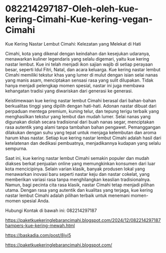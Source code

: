 # 082214297187-Oleh-oleh-kue-kering-Cimahi-Kue-kering-vegan-Cimahi
Kue Kering Nastar Lembut Cimahi: Kelezatan yang Melekat di Hati

Cimahi, kota yang dikenal dengan keindahan dan kesejukan udaranya, menawarkan kuliner legendaris yang selalu digemari, yaitu kue kering nastar lembut. Kue ini telah menjadi ikon sajian wajib di setiap perayaan besar, seperti Idul Fitri, Natal, dan acara keluarga. Kue kering nastar lembut Cimahi memiliki tekstur khas yang lumer di mulut dengan isian selai nanas yang manis asam, menciptakan sensasi rasa yang sulit dilupakan. Tidak hanya menjadi pelengkap momen spesial, nastar ini juga membawa kehangatan tradisi yang diwariskan dari generasi ke generasi.  

Keistimewaan kue kering nastar lembut Cimahi berasal dari bahan-bahan berkualitas tinggi yang dipilih dengan hati-hati. Adonan nastar dibuat dari perpaduan mentega premium, kuning telur, dan tepung terigu terbaik yang menghasilkan tekstur yang lembut dan mudah lumer. Selai nanas yang digunakan diolah secara tradisional dari buah nanas segar, menciptakan rasa autentik yang alami tanpa tambahan bahan pengawet. Pemanggangan dilakukan dengan suhu yang tepat untuk menjaga kelembutan dan aroma harum khas nastar. Setiap kue kering nastar lembut Cimahi adalah hasil dari ketelatenan dan dedikasi pembuatnya, menjadikannya kudapan yang selalu sempurna.  

Saat ini, kue kering nastar lembut Cimahi semakin populer dan mudah diakses berkat penjualan online yang memungkinkan konsumen dari luar kota mencicipinya. Selain varian klasik, banyak produsen lokal yang menawarkan inovasi baru seperti nastar keju dan nastar cokelat, yang memberikan variasi rasa tanpa menghilangkan keaslian tradisionalnya. Namun, bagi pecinta cita rasa klasik, nastar Cimahi tetap menjadi pilihan utama. Dengan rasa yang autentik dan kualitas yang terjaga, kue kering nastar lembut Cimahi adalah pilihan terbaik untuk menemani momen-momen spesial Anda.  

Hubungi Kontak di bawah ini:
082214297187


https://paketkuekeringlebarancimahi.blogspot.com/2024/12/082214297187hampers-kue-kering-mewah.html

https://baskadia.com/post/8jyi5

https://paketkuekeringlebarancimahi.blogspot.com/
